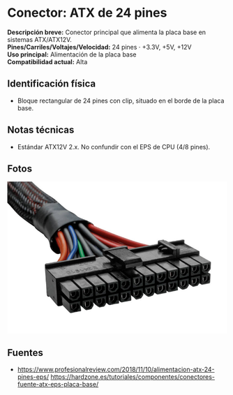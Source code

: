 
# Conector: ATX de 24 pines

**Descripción breve:** Conector principal que alimenta la placa base en sistemas ATX/ATX12V.  
**Pines/Carriles/Voltajes/Velocidad:** 24 pines · +3.3V, +5V, +12V  
**Uso principal:** Alimentación de la placa base  
**Compatibilidad actual:** Alta

## Identificación física
- Bloque rectangular de 24 pines con clip, situado en el borde de la placa base.

## Notas técnicas
- Estándar ATX12V 2.x. No confundir con el EPS de CPU (4/8 pines).

## Fotos
![ATX](../../../assets/img/10-conectores_internos/ATX.jpg "ATX 24p")

## Fuentes
- https://www.profesionalreview.com/2018/11/10/alimentacion-atx-24-pines-eps/
https://hardzone.es/tutoriales/componentes/conectores-fuente-atx-eps-placa-base/

